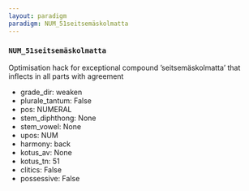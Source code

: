 ```yaml
---
layout: paradigm
paradigm: NUM_51seitsemäskolmatta
---
```

### ` NUM_51seitsemäskolmatta `

Optimisation hack for exceptional compound ’seitsemäskolmatta’ that inflects in all parts with agreement
* grade_dir: weaken
* plurale_tantum: False
* pos: NUMERAL
* stem_diphthong: None
* stem_vowel: None
* upos: NUM
* harmony: back
* kotus_av: None
* kotus_tn: 51
* clitics: False
* possessive: False
